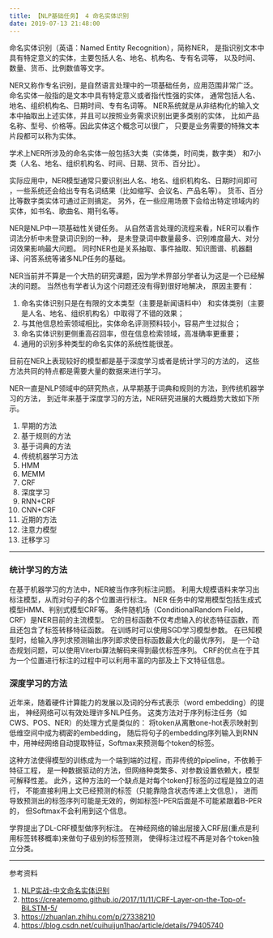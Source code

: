 ```yaml
---
title: 【NLP基础任务】 4 命名实体识别
date: 2019-07-13 21:48:00
---
```



命名实体识别（英语：Named Entity Recognition），简称NER，
是指识别文本中具有特定意义的实体，主要包括人名、地名、机构名、专有名词等，
以及时间、数量、货币、比例数值等文字。

NER又称作专名识别，是自然语言处理中的一项基础任务，应用范围非常广泛。
命名实体一般指的是文本中具有特定意义或者指代性强的实体，
通常包括人名、地名、组织机构名、日期时间、专有名词等。
NER系统就是从非结构化的输入文本中抽取出上述实体，并且可以按照业务需求识别出更多类别的实体，
比如产品名称、型号、价格等。因此实体这个概念可以很广，
只要是业务需要的特殊文本片段都可以称为实体。

学术上NER所涉及的命名实体一般包括3大类（实体类，时间类，数字类）
和7小类（人名、地名、组织机构名、时间、日期、货币、百分比）。

实际应用中，NER模型通常只要识别出人名、地名、组织机构名、日期时间即可
，一些系统还会给出专有名词结果（比如缩写、会议名、产品名等）。
货币、百分比等数字类实体可通过正则搞定。
另外，在一些应用场景下会给出特定领域内的实体，如书名、歌曲名、期刊名等。

NER是NLP中一项基础性关键任务。
从自然语言处理的流程来看，NER可以看作词法分析中未登录词识别的一种，
是未登录词中数量最多、识别难度最大、对分词效果影响最大问题。
同时NER也是关系抽取、事件抽取、知识图谱、机器翻译、问答系统等诸多NLP任务的基础。

NER当前并不算是一个大热的研究课题，因为学术界部分学者认为这是一个已经解决的问题。
当然也有学者认为这个问题还没有得到很好地解决，
原因主要有：
1. 命名实体识别只是在有限的文本类型（主要是新闻语料中）
和实体类别（主要是人名、地名、组织机构名）中取得了不错的效果；
2. 与其他信息检索领域相比，实体命名评测预料较小，容易产生过拟合；
3. 命名实体识别更侧重高召回率，但在信息检索领域，高准确率更重要；
4. 通用的识别多种类型的命名实体的系统性能很差。

目前在NER上表现较好的模型都是基于深度学习或者是统计学习的方法的，
这些方法共同的特点都是需要大量的数据来进行学习。

NER一直是NLP领域中的研究热点，从早期基于词典和规则的方法，到传统机器学习的方法，
到近年来基于深度学习的方法，NER研究进展的大概趋势大致如下所示。

1. 早期的方法
  1. 基于规则的方法
  2. 基于词典的方法
2. 传统机器学习方法
  1. HMM
  2. MEMM
  3. CRF
3. 深度学习
  1. RNN+CRF
  2. CNN+CRF
4. 近期的方法
  1. 注意力模型
  2. 迁移学习

---
### 统计学习的方法

在基于机器学习的方法中，NER被当作序列标注问题。
利用大规模语料来学习出标注模型，从而对句子的各个位置进行标注。
NER 任务中的常用模型包括生成式模型HMM、判别式模型CRF等。
条件随机场（ConditionalRandom Field，CRF）是NER目前的主流模型。
它的目标函数不仅考虑输入的状态特征函数，而且还包含了标签转移特征函数。
在训练时可以使用SGD学习模型参数。
在已知模型时，给输入序列求预测输出序列即求使目标函数最大化的最优序列，
是一个动态规划问题，可以使用Viterbi算法解码来得到最优标签序列。
CRF的优点在于其为一个位置进行标注的过程中可以利用丰富的内部及上下文特征信息。


### 深度学习的方法

近年来，随着硬件计算能力的发展以及词的分布式表示（word embedding）的提出，
神经网络可以有效处理许多NLP任务。
这类方法对于序列标注任务（如CWS、POS、NER）的处理方式是类似的：
将token从离散one-hot表示映射到低维空间中成为稠密的embedding，
随后将句子的embedding序列输入到RNN中，用神经网络自动提取特征，Softmax来预测每个token的标签。

这种方法使得模型的训练成为一个端到端的过程，而非传统的pipeline，不依赖于特征工程，
是一种数据驱动的方法，但网络种类繁多、对参数设置依赖大，模型可解释性差。
此外，这种方法的一个缺点是对每个token打标签的过程是独立的进行，
不能直接利用上文已经预测的标签（只能靠隐含状态传递上文信息），
进而导致预测出的标签序列可能是无效的，例如标签I-PER后面是不可能紧跟着B-PER的，
但Softmax不会利用到这个信息。

学界提出了DL-CRF模型做序列标注。
在神经网络的输出层接入CRF层(重点是利用标签转移概率)来做句子级别的标签预测，
使得标注过程不再是对各个token独立分类。



---
参考资料
1. [NLP实战-中文命名实体识别](https://zhuanlan.zhihu.com/p/61227299)
2. https://createmomo.github.io/2017/11/11/CRF-Layer-on-the-Top-of-BiLSTM-5/
3. https://zhuanlan.zhihu.com/p/27338210
4. https://blog.csdn.net/cuihuijun1hao/article/details/79405740
